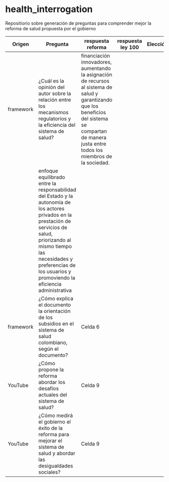 # health_interrogation
Repositiorio sobre generación de preguntas para comprender mejor la reforma de salud propuesta por el gobierno

|     Origen   |         Pregunta       |     respuesta reforma  |  respuesta ley 100     |    Elección   |
|--------------|------------------------|------------------------|------------------------|---------------|
| framework    | ¿Cuál es la opinión del autor sobre la relación entre los mecanismos regulatorios y la eficiencia del sistema de salud?      | financiación innovadores, aumentando la asignación de recursos al sistema de salud y garantizando que los beneficios del sistema se compartan de manera justa entre todos los miembros de la sociedad.
     |            enfoque equilibrado entre la responsabilidad del Estado y la autonomía de los actores privados en la prestación de servicios de salud, priorizando al mismo tiempo las necesidades y preferencias de los usuarios y promoviendo la eficiencia administrativa  |              |
| framework    | ¿Cómo explica el documento la orientación de los subsidios en el sistema de salud colombiano, según el documento?  | Celda 6      |              |              |
| YouTube      | ¿Cómo propone la reforma abordar los desafíos actuales del sistema de salud?      | Celda 9      |              |              |
| YouTube      | ¿Cómo medirá el gobierno el éxito de la reforma para mejorar el sistema de salud y abordar las desigualdades sociales?      | Celda 9      |              |               |


